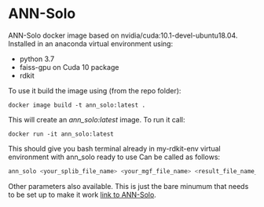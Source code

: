 # ANN-Solo
ANN-Solo docker image based on nvidia/cuda:10.1-devel-ubuntu18.04. Installed in an anaconda virtual environment using:
- python 3.7
- faiss-gpu on Cuda 10 package
- rdkit

To use it build the image using (from the repo folder):
```docker
docker image build -t ann_solo:latest .
```

This will create an *ann_solo:latest* image.
To run it call:
```docker
docker run -it ann_solo:latest
```

This should give you bash terminal already in my-rdkit-env virtual environment with ann_solo ready to use
Can be called as follows:

```bash
ann_solo <your_splib_file_name> <your_mgf_file_name> <result_file_name_of_your_choice> --precursor_tolerance_mass=<tolerance_value> --precursor_tolerance_mode=<Da_or_ppm> --fragment_mz_tolerance=<mz_tolerance_value>
```

Other parameters also available. This is just the bare minumum that needs to be set up to make it work [link to ANN-Solo](https://github.com/bittremieux/ANN-SoLo/tree/master/src).
